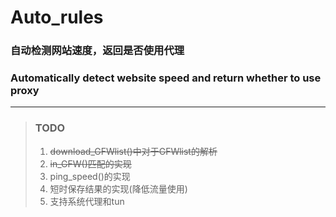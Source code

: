 # Auto_rules
### 自动检测网站速度，返回是否使用代理
### Automatically detect website speed and return whether to use proxy
***
>### TODO
>1. ~~download_GFWlist()中对于GFWlist的解析~~
>2. ~~in_GFW()匹配的实现~~
>3. ping_speed()的实现
>4. 短时保存结果的实现(降低流量使用)
>5. 支持系统代理和tun
